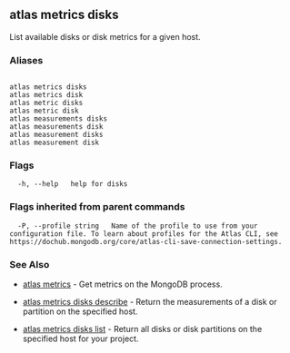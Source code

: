 ## atlas metrics disks

List available disks or disk metrics for a given host.




### Aliases
```

atlas metrics disks
atlas metrics disk
atlas metric disks
atlas metric disk
atlas measurements disks
atlas measurements disk
atlas measurement disks
atlas measurement disk
```



### Flags

```
  -h, --help   help for disks

```


### Flags inherited from parent commands

```
  -P, --profile string   Name of the profile to use from your configuration file. To learn about profiles for the Atlas CLI, see https://dochub.mongodb.org/core/atlas-cli-save-connection-settings.

```

### See Also


* [atlas metrics](atlas_metrics.md)	- Get metrics on the MongoDB process.

* [atlas metrics disks describe](atlas_metrics_disks_describe.md)	- Return the measurements of a disk or partition on the specified host.

* [atlas metrics disks list](atlas_metrics_disks_list.md)	- Return all disks or disk partitions on the specified host for your project.



